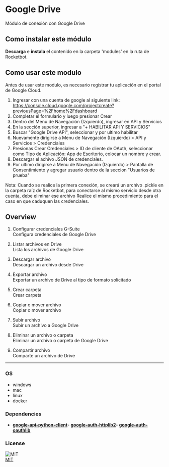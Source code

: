 # Google Drive
  
Módulo de conexión con Google Drive  

## Como instalar este módulo
  
__Descarga__ e __instala__ el contenido en la carpeta 'modules' en la ruta de Rocketbot.  


## Como usar este modulo

Antes de usar este modulo, es necesario registrar tu aplicación en el portal de Google Cloud. 

1. Ingresar con una cuenta de google al siguiente link: https://console.cloud.google.com/projectcreate?previousPage=%2Fhome%2Fdashboard
2. Completar el formulario y luego presionar Crear
3. Dentro del Menu de Navegación (Izquierdo), ingresar en API y Servicios
4. En la sección superior, ingresar a "+ HABILITAR API Y SERVICIOS"
5. Buscar "Google Drive API", seleccionar y por ultimo habilitar
6. Nuevamente dirigirse a Menu de Navegación (Izquierdo) > API y Servicios > Credenciales
7. Presionas Crear Credenciales > ID de cliente de OAuth, seleccionar como Tipo de Aplicación: App de Escritorio, colocar un nombre y crear.
8. Descargar el achivo JSON de credenciales.
9. Por ultimo dirigirse a Menu de Navegación (Izquierdo) > Pantalla de Consentimiento y agregar usuario dentro de la seccion "Usuarios de prueba"

Nota: Cuando se realice la primera conexión, se creará un archivo .pickle en la carpeta raíz de Rocketbot, para conectarse al mismo servicio desde otra cuenta, debe eliminar
ese archivo Realice el mismo procedimiento para el caso en que caduquen las credenciales.


## Overview


1. Configurar credenciales G-Suite  
Configura credenciales de Google Drive

2. Listar archivos en Drive  
Lista los archivos de Google Drive

3. Descargar archivo  
Descargar un archivo desde Drive

4. Exportar archivo  
Exportar un archivo de Drive al tipo de formato solicitado

5. Crear carpeta  
Crear carpeta

6. Copiar o mover archivo  
Copiar o mover archivo

7. Subir archivo  
Subir un archivo a Google Drive

8. Eliminar un archivo o carpeta  
Eliminar un archivo o carpeta de Google Drive

9. Compartir archivo  
Comparte un archivo de Drive  




----
### OS

- windows
- mac
- linux
- docker

### Dependencies
- [**google-api-python-client**](https://pypi.org/project/google-api-python-client/)- [**google-auth-httplib2**](https://pypi.org/project/google-auth-httplib2/)- [**google-auth-oauthlib**](https://pypi.org/project/google-auth-oauthlib/)
### License
  
![MIT](https://camo.githubusercontent.com/107590fac8cbd65071396bb4d04040f76cde5bde/687474703a2f2f696d672e736869656c64732e696f2f3a6c6963656e73652d6d69742d626c75652e7376673f7374796c653d666c61742d737175617265)  
[MIT](http://opensource.org/licenses/mit-license.ph)